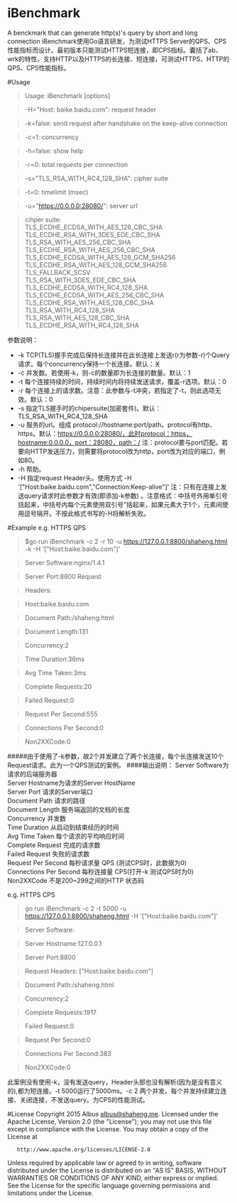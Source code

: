 # iBenchmark
A benckmark that can generate http(s)'s query by short and long connection
iBenchmark使用Go语言研发，为测试HTTPS Server的QPS、CPS性能指标而设计。最初版本只能测试HTTPS短连接，即CPS指标。囊括了ab、wrk的特性，支持HTTP以及HTTPS的长连接、短连接，可测试HTTPS、HTTP的QPS、CPS性能指标。

#Usage

> Usage: iBenchmark [options]  

> -H="Host: baike.baidu.com": request header  

> -k=false: send request after handshake on the keep-alive connection  

> -c=1: concurrency

> -h=false: show help

> -r=0: total requests per connection

> -s="TLS_RSA_WITH_RC4_128_SHA": cipher suite  

> -t=0: timelimit (msec) 

> -u="https://0.0.0.0:28080/": server url  

> cihper suite: <br />
> TLS_ECDHE_ECDSA_WITH_AES_128_CBC_SHA <br />
> TLS_ECDHE_RSA_WITH_3DES_EDE_CBC_SHA TLS_RSA_WITH_AES_256_CBC_SHA <br />
> TLS_ECDHE_RSA_WITH_AES_256_CBC_SHA <br />
> TLS_ECDHE_ECDSA_WITH_AES_128_GCM_SHA256 <br />
> TLS_ECDHE_RSA_WITH_AES_128_GCM_SHA256 TLS_FALLBACK_SCSV <br />
> TLS_RSA_WITH_3DES_EDE_CBC_SHA TLS_ECDHE_ECDSA_WITH_RC4_128_SHA <br />
> TLS_ECDHE_ECDSA_WITH_AES_256_CBC_SHA <br />
> TLS_ECDHE_RSA_WITH_AES_128_CBC_SHA TLS_RSA_WITH_RC4_128_SHA <br />
> TLS_RSA_WITH_AES_128_CBC_SHA TLS_ECDHE_RSA_WITH_RC4_128_SHA <br />

参数说明：

- -k TCP(TLS)握手完成后保持长连接并在此长连接上发送r(r为参数-r)个Query请求，每个concurrency保持一个长连接。默认：关
- -c 并发数。若使用-k，则-c的数量即为长连接的数量。默认：1
- -t 每个连接持续的时间，持续时间内将持续发送请求，覆盖-r选项。默认：0
- -r 每个连接上的请求数。注意：此参数与-t冲突，若指定了-t，则此选项无效。默认：0
- -s 指定TLS握手时的chipersuite(加密套件)。默认：TLS_RSA_WITH_RC4_128_SHA
- -u 服务的url。组成 protocol://hostname:port/path。protocol有http、https。默认：https://0.0.0.0:28080/，此时protocol：https，hostname:0.0.0.0，port：28080，path：/
注：protocol要与port匹配。若要向HTTP发送压力，则需要将protocol改为http，port改为对应的端口，例如80。
- -h 帮助。
- -H 指定request Header头。使用方式 -H '["Host:baike.baidu.com","Connection:Keep-alive"]' 注：只有在连接上发送query请求时此参数才有效(即添加-k参数) 。注意格式：中括号外用单引号括起来，中括号内每个元素使用双引号"括起来，如果元素大于1个，元素间使用逗号隔开。不按此格式书写的-H将解析失败。

#Example
e.g. HTTPS QPS

> $go run iBenchmark -c 2 -r 10 -u https://127.0.0.1:8800/shaheng.html -k -H '["Host:baike.baidu.com"]'  

> Server Software:nginx/1.4.1  

> Server Port:8800 Request 

> Headers: 

>  Host:baike.baidu.com 

> 
> Document Path:/shaheng.html 

> Document Length:131 

> Concurrency:2 

> Time Duration:36ms 

> Avg Time Taken:3ms 

> Complete Requests:20 

> Failed Request:0 

> Request Per Second:555 

> Connections Per Second:0 

> Non2XXCode:0 


#####由于使用了-k参数，故2个并发建立了两个长连接，每个长连接发送10个Request请求。此为一个QPS测试的案例。
####输出说明：
Server Software为请求的后端服务器</br>
Server Hostname为请求的Server HostName</br>
Server Port 请求的Server端口</br>
Document Path 请求的路径</br>
Document Length 服务端返回的文档的长度</br>
Concurrency 并发数</br>
Time Duration 从启动到结束经历的时间</br>
Avg Time Taken 每个请求的平均响应时间</br>
Complete Request 完成的请求数</br>
Failed Request 失败的请求数</br>
Request Per Second 每秒请求量 QPS (测试CPS时，此数据为0)</br>
Connections Per Second 每秒连接量 CPS(打开-k 测试QPS时为0)</br>
Non2XXCode 不是200~299之间的HTTP 状态码</br>

e.g. HTTPS CPS

> go run iBenchmark -c 2 -t 5000 -u https://127.0.0.1:8800/shaheng.html -H '["Host:baike.baidu.com"]'  

> Server Software: 

> Server Hostname:127.0.0.1 

> Server Port:8800   

> Request Headers: ["Host:baike.baidu.com"]  

> Document Path:/shaheng.html  

> Concurrency:2  

> Complete Requests:1917 

> Failed Request:0  

> Request Per Second:0  

> Connections Per Second:383  

> Non2XXCode:0

此案例没有使用-k，没有发送query，Header头部也没有解析(因为是没有意义的),都为短连接。-t 5000运行了5000ms。-c 2 两个并发，每个并发持续建立连接、关闭连接，不发送query。为CPS的性能测试。

#License
   Copyright 2015 Albus <albus@shaheng.me>.
   Licensed under the Apache License, Version 2.0 (the "License");
   you may not use this file except in compliance with the License.
   You may obtain a copy of the License at

       http://www.apache.org/licenses/LICENSE-2.0

   Unless required by applicable law or agreed to in writing, software
   distributed under the License is distributed on an "AS IS" BASIS,
   WITHOUT WARRANTIES OR CONDITIONS OF ANY KIND, either express or implied.
   See the License for the specific language governing permissions and
   limitations under the License.
